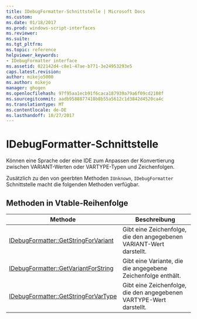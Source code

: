 ```yaml
---
title: IDebugFormatter-Schnittstelle | Microsoft Docs
ms.custom: 
ms.date: 01/18/2017
ms.prod: windows-script-interfaces
ms.reviewer: 
ms.suite: 
ms.tgt_pltfrm: 
ms.topic: reference
helpviewer_keywords:
- IDebugFormatter interface
ms.assetid: 022142d4-c8e1-47ae-b771-3e24953293e5
caps.latest.revision: 
author: mikejo5000
ms.author: mikejo
manager: ghogen
ms.openlocfilehash: 97f95aa1ecb91f6caca187939a79a6f09cd2108f
ms.sourcegitcommit: aadb9588877418b8b55a5612c1d3842d4520ca4c
ms.translationtype: MT
ms.contentlocale: de-DE
ms.lasthandoff: 10/27/2017
---
```

# <a name="idebugformatter-interface"></a>IDebugFormatter-Schnittstelle
Können eine Sprache oder eine IDE zum Anpassen der Konvertierung zwischen VARIANT-Werten oder VARTYPE-Typen und Zeichenfolgen.  
  
 Zusätzlich zu den von geerbten Methoden `IUnknown`, `IDebugFormatter` Schnittstelle macht die folgenden Methoden verfügbar.  
  
## <a name="methods-in-vtable-order"></a>Methoden in Vtable-Reihenfolge  
  
|Methode|Beschreibung|  
|------------|-----------------|  
|[IDebugFormatter::GetStringForVariant](../../winscript/reference/idebugformatter-getstringforvariant.md)|Gibt eine Zeichenfolge, die den angegebenen VARIANT-Wert darstellt.|  
|[IDebugFormatter::GetVariantForString](../../winscript/reference/idebugformatter-getvariantforstring.md)|Gibt eine Variante, die die angegebene Zeichenfolge enthält.|  
|[IDebugFormatter::GetStringForVarType](../../winscript/reference/idebugformatter-getstringforvartype.md)|Gibt eine Zeichenfolge, die den angegebenen VARTYPE-Wert darstellt.|